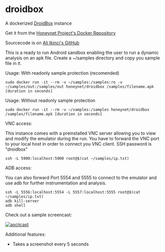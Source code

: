 droidbox
========

A dockerized [DroidBox][1] instance

Get it from the [Honeynet Project's Docker Repository][2] 

Sourcecode is on [Ali Ikinci's GitHub][3]

This is a ready to run Android sandbox enabling the user to run a dynamic analysis on an apk file. Create a ~/samples directory and copy you sample file in it. 

Usage: With readonly sample protection (recomended)

    sudo docker run -it --rm -v ~/samples:/samples:ro -v ~/samples/out:/samples/out honeynet/droidbox /samples/filename.apk [duration in seconds]

Usage: Without readonly sample protection

    sudo docker run -it --rm -v ~/samples:/samples honeynet/droidbox /samples/filename.apk [duration in seconds]

VNC access:

This instance comes with a preinstalled VNC server allowing you to view and modify the emulator during the run. You have to forward the VNC port to your local host in order to connect you VNC client. SSH password is "droidbox"

    ssh -L 5900:localhost:5900 root@$(cat ~/samples/ip.txt)

ADB access:

You can also forward Port 5554 and 5555 to connect to the emulator and use adb for further instrumentation and analysis.

    ssh -L 5556:localhost:5554 -L 5557:localhost:5555 root@$(cat ~/samples/ip.txt)
    adb kill-server
    adb shell

Check out a sample screencast:

[![asciicast](https://asciinema.org/a/11019.png)](https://asciinema.org/a/11019)

Additional features:

* Takes a screenshot every 5 seconds

  [1]: https://code.google.com/p/droidbox/
  [2]: https://registry.hub.docker.com/u/honeynet/droidbox/
  [3]: https://github.com/aikinci/droidbox
